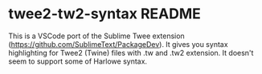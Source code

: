 # twee2-tw2-syntax README

This is a VSCode port of the Sublime Twee extension (https://github.com/SublimeText/PackageDev). It gives you syntax highlighting for Twee2 (Twine) files with .tw and .tw2 extension. It doesn't seem to support some of Harlowe syntax.